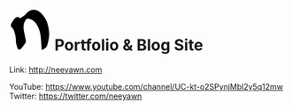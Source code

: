 # ![slykuiper logo](https://github.com/neeyawn/neeyawn.github.com/blob/master/images/neeyawn-black-75.png) Portfolio & Blog Site
Link: http://neeyawn.com

YouTube: https://www.youtube.com/channel/UC-kt-o2SPynjMbl2y5q12mw
Twitter: https://twitter.com/neeyawn  
